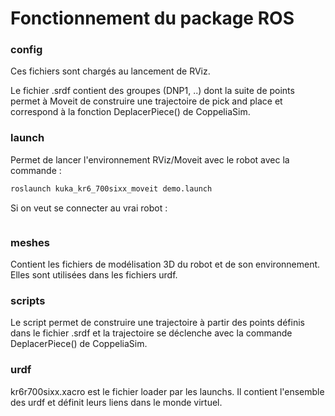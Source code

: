 # Fonctionnement du package ROS
### config
Ces fichiers sont chargés au lancement de RViz.

Le fichier .srdf contient des groupes (DNP1, ..) dont la suite de points permet à Moveit de construire une trajectoire de pick and place 
et correspond à la fonction DeplacerPiece() de CoppeliaSim.

### launch
Permet de lancer l'environnement RViz/Moveit avec le robot avec la commande :
```bash
roslaunch kuka_kr6_700sixx_moveit demo.launch
```

Si on veut se connecter au vrai robot :
```bash
```
### meshes
Contient les fichiers de modélisation 3D du robot et de son environnement. Elles sont utilisées dans les fichiers urdf.

### scripts
Le script permet de construire une trajectoire à partir des points définis dans le fichier .srdf et la trajectoire se déclenche avec la commande DeplacerPiece()
de CoppeliaSim.

### urdf
kr6r700sixx.xacro est le fichier loader par les launchs. Il contient l'ensemble des urdf et définit leurs liens dans le monde virtuel.


